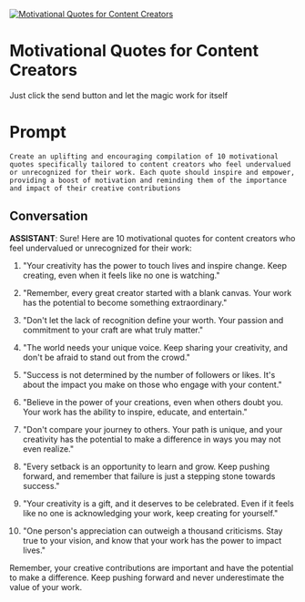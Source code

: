 
[![Motivational Quotes for Content Creators](https://flow-prompt-covers.s3.us-west-1.amazonaws.com/icon/futuristic/futu_8.png)]()
# Motivational Quotes for Content Creators 
Just click the send button and let the magic work for itself

# Prompt

```
Create an uplifting and encouraging compilation of 10 motivational quotes specifically tailored to content creators who feel undervalued or unrecognized for their work. Each quote should inspire and empower, providing a boost of motivation and reminding them of the importance and impact of their creative contributions
```

## Conversation

**ASSISTANT**: Sure! Here are 10 motivational quotes for content creators who feel undervalued or unrecognized for their work:



1. "Your creativity has the power to touch lives and inspire change. Keep creating, even when it feels like no one is watching."

2. "Remember, every great creator started with a blank canvas. Your work has the potential to become something extraordinary."

3. "Don't let the lack of recognition define your worth. Your passion and commitment to your craft are what truly matter."

4. "The world needs your unique voice. Keep sharing your creativity, and don't be afraid to stand out from the crowd."

5. "Success is not determined by the number of followers or likes. It's about the impact you make on those who engage with your content."

6. "Believe in the power of your creations, even when others doubt you. Your work has the ability to inspire, educate, and entertain."

7. "Don't compare your journey to others. Your path is unique, and your creativity has the potential to make a difference in ways you may not even realize."

8. "Every setback is an opportunity to learn and grow. Keep pushing forward, and remember that failure is just a stepping stone towards success."

9. "Your creativity is a gift, and it deserves to be celebrated. Even if it feels like no one is acknowledging your work, keep creating for yourself."

10. "One person's appreciation can outweigh a thousand criticisms. Stay true to your vision, and know that your work has the power to impact lives."



Remember, your creative contributions are important and have the potential to make a difference. Keep pushing forward and never underestimate the value of your work.


